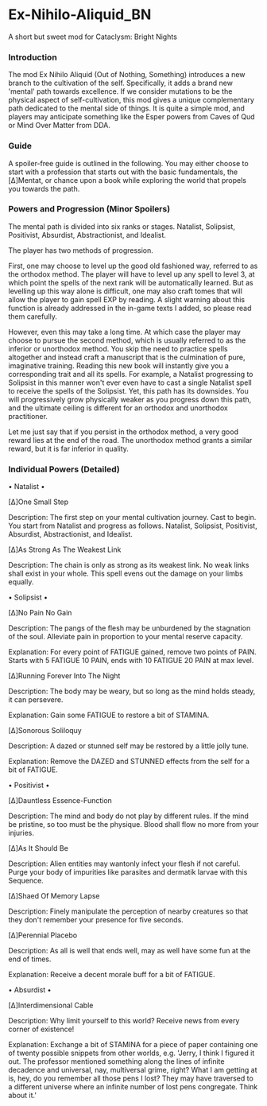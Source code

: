 # Ex-Nihilo-Aliquid_BN
A short but sweet mod for Cataclysm: Bright Nights
### Introduction
The mod Ex Nihilo Aliquid (Out of Nothing, Something) introduces a new branch to the cultivation of the self. Specifically, it adds a brand new 'mental' path towards excellence. If we consider mutations to be the physical aspect of self-cultivation, this mod gives a unique complementary path dedicated to the mental side of things. It is quite a simple mod, and players may anticipate something like the Esper powers from Caves of Qud or Mind Over Matter from DDA.
### Guide
A spoiler-free guide is outlined in the following. You may either choose to start with a profession that starts out with the basic fundamentals, the [Δ]Mentat, or chance upon a book while exploring the world that propels you towards the path.
### Powers and Progression (Minor Spoilers)
The mental path is divided into six ranks or stages. Natalist, Solipsist, Positivist, Absurdist, Abstractionist, and Idealist.

The player has two methods of progression.

First, one may choose to level up the good old fashioned way, referred to as the orthodox method. The player will have to level up any spell to level 3, at which point the spells of the next rank will be automatically learned. But as levelling up this way alone is difficult, one may also craft tomes that will allow the player to gain spell EXP by reading. A slight warning about this function is already addressed in the in-game texts I added, so please read them carefully.

However, even this may take a long time. At which case the player may choose to pursue the second method, which is usually referred to as the inferior or unorthodox method. You skip the need to practice spells altogether and instead craft a manuscript that is the culmination of pure, imaginative training. Reading this new book will instantly give you a corresponding trait and all its spells. For example, a Natalist progressing to Solipsist in this manner won't ever even have to cast a single Natalist spell to receive the spells of the Solipsist. Yet, this path has its downsides. You will progressively grow physically weaker as you progress down this path, and the ultimate ceiling is different for an orthodox and unorthodox practitioner.

Let me just say that if you persist in the orthodox method, a very good reward lies at the end of the road. The unorthodox method grants a similar reward, but it is far inferior in quality.
### Individual Powers (Detailed)
• Natalist •

[Δ]One Small Step

Description: The first step on your mental cultivation journey. Cast to begin. You start from Natalist and progress as follows. Natalist, Solipsist, Positivist, Absurdist, Abstractionist, and Idealist.

[Δ]As Strong As The Weakest Link

Description: The chain is only as strong as its weakest link. No weak links shall exist in your whole. This spell evens out the damage on your limbs equally.

• Solipsist •

[Δ]No Pain No Gain

Description: The pangs of the flesh may be unburdened by the stagnation of the soul. Alleviate pain in proportion to your mental reserve capacity.

Explanation: For every point of FATIGUE gained, remove two points of PAIN. Starts with 5 FATIGUE 10 PAIN, ends with 10 FATIGUE 20 PAIN at max level.

[Δ]Running Forever Into The Night

Description: The body may be weary, but so long as the mind holds steady, it can persevere.

Explanation: Gain some FATIGUE to restore a bit of STAMINA.

[Δ]Sonorous Soliloquy

Description: A dazed or stunned self may be restored by a little jolly tune.

Explanation: Remove the DAZED and STUNNED effects from the self for a bit of FATIGUE.

• Positivist •

[Δ]Dauntless Essence-Function

Description: The mind and body do not play by different rules. If the mind be pristine, so too must be the physique. Blood shall flow no more from your injuries.

[Δ]As It Should Be

Description: Alien entities may wantonly infect your flesh if not careful. Purge your body of impurities like parasites and dermatik larvae with this Sequence.

[Δ]Shaed Of Memory Lapse

Description: Finely manipulate the perception of nearby creatures so that they don't remember your presence for five seconds.

[Δ]Perennial Placebo

Description: As all is well that ends well, may as well have some fun at the end of times.

Explanation: Receive a decent morale buff for a bit of FATIGUE.

• Absurdist •

[Δ]Interdimensional Cable

Description: Why limit yourself to this world? Receive news from every corner of existence!

Explanation: Exchange a bit of STAMINA for a piece of paper containing one of twenty possible snippets from other worlds, e.g. 'Jerry, I think I figured it out. The professor mentioned something along the lines of infinite decadence and universal, nay, multiversal grime, right? What I am getting at is, hey, do you remember all those pens I lost? They may have traversed to a different universe where an infinite number of lost pens congregate. Think about it.'

